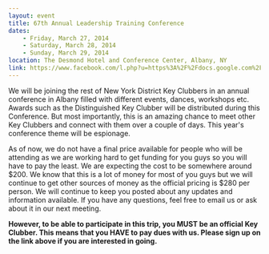 ```yaml
---
layout: event
title: 67th Annual Leadership Training Conference
dates:
    - Friday, March 27, 2014
    - Saturday, March 28, 2014
    - Sunday, March 29, 2014
location: The Desmond Hotel and Conference Center, Albany, NY
link: https://www.facebook.com/l.php?u=https%3A%2F%2Fdocs.google.com%2Fforms%2Fd%2F1YFyqYDDHmAJ9_7vaXnpvyyYQQFFD-Y1JpvMC7Fy3x1c%2Fviewform%3Fusp%3Dsend_form&h=qAQGoKSLH
---
```

We will be joining the rest of New York District Key Clubbers in an annual conference in Albany filled with different events, dances, workshops etc. Awards such as the Distinguished Key Clubber will be distributed during this Conference. But most importantly, this is an amazing chance to meet other Key Clubbers and connect with them over a couple of days.  This year's conference theme will be espionage.

As of now, we do not have a final price available for people who will be attending as we are working hard to get funding for you guys so you will have to pay the least. We are expecting the cost to be somewhere around $200. We know that this is a lot of money for most of you guys but we will continue to get other sources of money as the official pricing is $280 per person. We will continue to keep you posted about any updates and information available. If you have any questions, feel free to email us or ask about it in our next meeting.

**However, to be able to participate in this trip, you MUST be an official Key Clubber. This means that you HAVE to pay dues with us. Please sign up on the link above if you are interested in going.**

